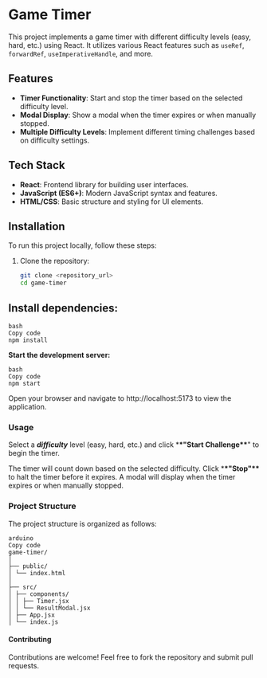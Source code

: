 # Game Timer

This project implements a game timer with different difficulty levels (easy, hard, etc.) using React. It utilizes various React features such as `useRef`, `forwardRef`, `useImperativeHandle`, and more.

## Features

- **Timer Functionality**: Start and stop the timer based on the selected difficulty level.
- **Modal Display**: Show a modal when the timer expires or when manually stopped.
- **Multiple Difficulty Levels**: Implement different timing challenges based on difficulty settings.

## Tech Stack

- **React**: Frontend library for building user interfaces.
- **JavaScript (ES6+)**: Modern JavaScript syntax and features.
- **HTML/CSS**: Basic structure and styling for UI elements.

## Installation

To run this project locally, follow these steps:

1. Clone the repository:
   ```bash
   git clone <repository_url>
   cd game-timer
   ```

## Install dependencies:

```
bash
Copy code
npm install
```

**Start the development server:**

```
bash
Copy code
npm start
```

Open your browser and navigate to http://localhost:5173 to view the application.

### Usage

Select a **_difficulty_** level (easy, hard, etc.) and click \***\*"Start Challenge\*\***" to begin the timer.

The timer will count down based on the selected difficulty.
Click \***\*"Stop"\*\*** to halt the timer before it expires.
A modal will display when the timer expires or when manually stopped.

### Project Structure

The project structure is organized as follows:

```
arduino
Copy code
game-timer/
│
├── public/
│ └── index.html
│
├── src/
│ ├── components/
│ │ ├── Timer.jsx
│ │ └── ResultModal.jsx
│ ├── App.jsx
│ └── index.js
```

#### Contributing

Contributions are welcome! Feel free to fork the repository and submit pull requests.
